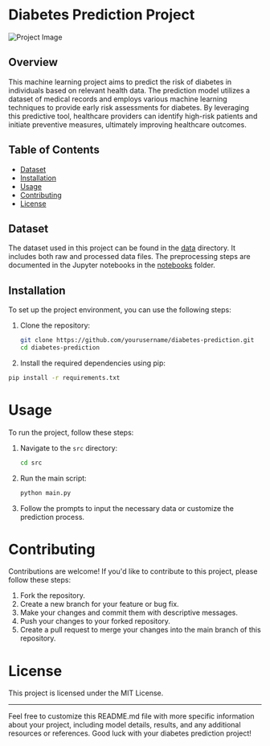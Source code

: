 # Diabetes Prediction Project

![Project Image](https://thumbs.dreamstime.com/z/medicine-diabetes-glycemia-health-care-people-concept-close-up-male-finger-test-stripe-85464437.jpg?w=992)  <!-- Add an image or logo of your project if desired -->

## Overview

This machine learning project aims to predict the risk of diabetes in individuals based on relevant health data. The prediction model utilizes a dataset of medical records and employs various machine learning techniques to provide early risk assessments for diabetes. By leveraging this predictive tool, healthcare providers can identify high-risk patients and initiate preventive measures, ultimately improving healthcare outcomes.

## Table of Contents

- [Dataset](#dataset)
- [Installation](#installation)
- [Usage](#usage)
- [Contributing](#contributing)
- [License](#license)

## Dataset

The dataset used in this project can be found in the [data](/data) directory. It includes both raw and processed data files. The preprocessing steps are documented in the Jupyter notebooks in the [notebooks](/notebooks) folder.


## Installation

To set up the project environment, you can use the following steps:

1. Clone the repository:

   ```bash
   git clone https://github.com/yourusername/diabetes-prediction.git
   cd diabetes-prediction

2. Install the required dependencies using pip:

 ```bash
pip install -r requirements.txt
```
# Usage

To run the project, follow these steps:

1. Navigate to the `src` directory:

    ```bash
    cd src
    ```

2. Run the main script:

    ```bash
    python main.py
    ```

3. Follow the prompts to input the necessary data or customize the prediction process.

# Contributing

Contributions are welcome! If you'd like to contribute to this project, please follow these steps:

1. Fork the repository.
2. Create a new branch for your feature or bug fix.
3. Make your changes and commit them with descriptive messages.
4. Push your changes to your forked repository.
5. Create a pull request to merge your changes into the main branch of this repository.

# License

This project is licensed under the MIT License.

---

Feel free to customize this README.md file with more specific information about your project, including model details, results, and any additional resources or references. Good luck with your diabetes prediction project!

